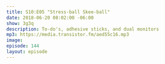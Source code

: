 ```yaml
---
title: S10:E05 "Stress-ball Skee-ball"
date: 2018-06-20 08:02:00 -06:00
show: 3g3q
description: To-do's, adhesive sticks, and dual monitors
mp3: https://media.transistor.fm/aed55c16.mp3
image: 
episode: 144
layout: episode
---
```



